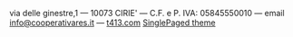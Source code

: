 

via delle ginestre,1 
&mdash;
10073 CIRIE' 
&mdash;
C.F. e P. IVA: 05845550010
&mdash;
email [info@cooperativares.it](mailto:info@cooperativares.it)
&mdash;
  [t413.com](http://t413.com/) 
[SinglePaged theme](https://github.com/t413/SinglePaged)
